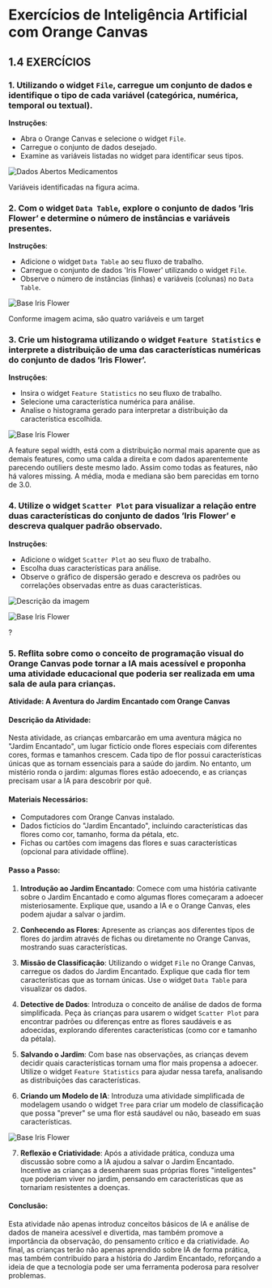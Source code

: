 # Exercícios de Inteligência Artificial com Orange Canvas

## 1.4 EXERCÍCIOS

### 1. Utilizando o widget `File`, carregue um conjunto de dados e identifique o tipo de cada variável (categórica, numérica, temporal ou textual).

**Instruções**:
- Abra o Orange Canvas e selecione o widget `File`.
- Carregue o conjunto de dados desejado.
- Examine as variáveis listadas no widget para identificar seus tipos.

<img title="Dados Abertos Medicamentos" alt="Dados Abertos Medicamentos" src="image.png">

Variáveis identificadas na figura acima.



### 2.  Com o widget `Data Table`, explore o conjunto de dados ’Iris Flower’ e determine o número de instâncias e variáveis presentes.

**Instruções**:
- Adicione o widget ``Data Table`` ao seu fluxo de trabalho.
- Carregue o conjunto de dados 'Iris Flower' utilizando o widget `File`.
- Observe o número de instâncias (linhas) e variáveis (colunas) no ``Data Table``.

<img title="Base Iris Flower" alt="Base Iris Flower" src="image-2.png">

Conforme imagem acima, são quatro variáveis e um target

### 3. Crie um histograma utilizando o widget `Feature Statistics` e interprete a distribuição de uma das características numéricas do conjunto de dados ’Iris Flower’.

**Instruções**:
- Insira o widget `Feature Statistics` no seu fluxo de trabalho.
- Selecione uma característica numérica para análise.
- Analise o histograma gerado para interpretar a distribuição da característica escolhida.

<img title="Base Iris Flower" alt="Base Iris Flower" src="image-1.png">


A feature sepal width, está com a distribuição normal mais aparente que as demais features, como uma calda a direita e com dados aparentemente parecendo outiliers deste mesmo lado. Assim como todas as features, não há valores missing. A média, moda e mediana são bem parecidas em torno de 3.0.

### 4. Utilize o widget `Scatter Plot` para visualizar a relação entre duas características do conjunto de dados ’Iris Flower’ e descreva qualquer padrão observado.

**Instruções**:
- Adicione o widget `Scatter Plot` ao seu fluxo de trabalho.
- Escolha duas características para análise.
- Observe o gráfico de dispersão gerado e descreva os padrões ou correlações observadas entre as duas características.

![Descrição da imagem](imagens/image-3.png)

<img title="Base Iris Flower" alt="Base Iris Flower" src="image-3.png">

?

### 5. Reflita sobre como o conceito de programação visual do Orange Canvas pode tornar a IA mais acessível e proponha uma atividade educacional que poderia ser realizada em uma sala de aula para crianças.

**Atividade: A Aventura do Jardim Encantado com Orange Canvas**

#### Descrição da Atividade:
Nesta atividade, as crianças embarcarão em uma aventura mágica no "Jardim Encantado", um lugar fictício onde flores especiais com diferentes cores, formas e tamanhos crescem. Cada tipo de flor possui características únicas que as tornam essenciais para a saúde do jardim. No entanto, um mistério ronda o jardim: algumas flores estão adoecendo, e as crianças precisam usar a IA para descobrir por quê.

#### Materiais Necessários:
- Computadores com Orange Canvas instalado.
- Dados fictícios do "Jardim Encantado", incluindo características das flores como cor, tamanho, forma da pétala, etc.
- Fichas ou cartões com imagens das flores e suas características (opcional para atividade offline).

#### Passo a Passo:

1. **Introdução ao Jardim Encantado**: Comece com uma história cativante sobre o Jardim Encantado e como algumas flores começaram a adoecer misteriosamente. Explique que, usando a IA e o Orange Canvas, eles podem ajudar a salvar o jardim.

2. **Conhecendo as Flores**: Apresente as crianças aos diferentes tipos de flores do jardim através de fichas ou diretamente no Orange Canvas, mostrando suas características.

3. **Missão de Classificação**: Utilizando o widget `File` no Orange Canvas, carregue os dados do Jardim Encantado. Explique que cada flor tem características que as tornam únicas. Use o widget `Data Table` para visualizar os dados.

4. **Detective de Dados**: Introduza o conceito de análise de dados de forma simplificada. Peça às crianças para usarem o widget `Scatter Plot` para encontrar padrões ou diferenças entre as flores saudáveis e as adoecidas, explorando diferentes características (como cor e tamanho da pétala).

5. **Salvando o Jardim**: Com base nas observações, as crianças devem decidir quais características tornam uma flor mais propensa a adoecer. Utilize o widget `Feature Statistics` para ajudar nessa tarefa, analisando as distribuições das características.

6. **Criando um Modelo de IA**: Introduza uma atividade simplificada de modelagem usando o widget `Tree` para criar um modelo de classificação que possa "prever" se uma flor está saudável ou não, baseado em suas características.

<img title="Base Iris Flower" alt="Base Iris Flower" src="image-4.png">

7. **Reflexão e Criatividade**: Após a atividade prática, conduza uma discussão sobre como a IA ajudou a salvar o Jardim Encantado. Incentive as crianças a desenharem suas próprias flores "inteligentes" que poderiam viver no jardim, pensando em características que as tornariam resistentes a doenças.

#### Conclusão:
Esta atividade não apenas introduz conceitos básicos de IA e análise de dados de maneira acessível e divertida, mas também promove a importância da observação, do pensamento crítico e da criatividade. Ao final, as crianças terão não apenas aprendido sobre IA de forma prática, mas também contribuído para a história do Jardim Encantado, reforçando a ideia de que a tecnologia pode ser uma ferramenta poderosa para resolver problemas.

